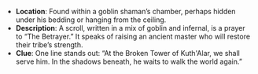 
- **Location**: Found within a goblin shaman’s chamber, perhaps hidden under his bedding or hanging from the ceiling.
- **Description**: A scroll, written in a mix of goblin and infernal, is a prayer to “The Betrayer.” It speaks of raising an ancient master who will restore their tribe’s strength.
- **Clue**: One line stands out: “At the Broken Tower of Kuth'Alar, we shall serve him. In the shadows beneath, he waits to walk the world again.”